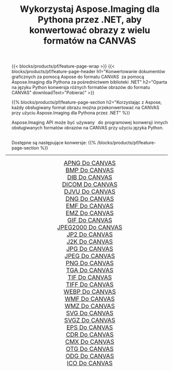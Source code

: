 ﻿---
title: Wykorzystaj Aspose.Imaging dla Pythona przez .NET, aby konwertować obrazy z wielu formatów na CANVAS 
weight: 3920
url: /pl/python-net/conversion/to/canvas 
lang: pl
langdirlevel: 2
locales: zh-hans,ja,it,ru,de,es,fr,nl,id,lt,pl,pt,vi,tr,ko,zh-hant,ar,hi,th,sv,cs,uk,he
description: Możesz użyć Aspose.Imaging dla Pythona za pośrednictwem biblioteki .NET, aby przekonwertować z różnych formatów na CANVAS
---

{{< blocks/products/pf/feature-page-wrap >}}
{{< blocks/products/pf/feature-page-header h1="Konwertowanie dokumentów graficznych za pomocą Aspose do formatu CANVAS  za pomocą Aspose.Imaging dla Pythona za pośrednictwem biblioteki .NET" h2="Oparta na języku Python konwersja różnych formatów obrazów do formatu CANVAS" downloadText="Pobierać" >}}


{{% blocks/products/pf/feature-page-section  h2="Korzystając z Aspose, każdy obsługiwany format obrazu można przekonwertować na CANVAS przy użyciu Aspose.Imaging dla Pythona przez .NET" %}}
<p align=justify>Aspose.Imaging API może być używany  do programowej konwersji innych obsługiwanych formatów obrazów na CANVAS przy użyciu języka Python.</p>
<br/>
Dostępne są następujące konwersje:
{{% /blocks/products/pf/feature-page-section %}}
<div class="container-fluid productfamilypage bg-gray">
    <div class="convertypes bg-gray agp-content section">
        <div class="container">
		<hr style="margin-left:-20px;"/>
		<div class="row other-converters" style="gap: 10px;font-size: 19px;text-align:center;">
		    <div class='col-md-2 other-converter remove-lp remove-rp'><a href="/imaging/pl/python-net/conversion/apng-to-canvas" style="padding:15px;">APNG Do CANVAS</a></div>
<div class='col-md-2 other-converter remove-lp remove-rp'><a href="/imaging/pl/python-net/conversion/bmp-to-canvas" style="padding:15px;">BMP Do CANVAS</a></div>
<div class='col-md-2 other-converter remove-lp remove-rp'><a href="/imaging/pl/python-net/conversion/dib-to-canvas" style="padding:15px;">DIB Do CANVAS</a></div>
<div class='col-md-2 other-converter remove-lp remove-rp'><a href="/imaging/pl/python-net/conversion/dicom-to-canvas" style="padding:15px;">DICOM Do CANVAS</a></div>
<div class='col-md-2 other-converter remove-lp remove-rp'><a href="/imaging/pl/python-net/conversion/djvu-to-canvas" style="padding:15px;">DJVU Do CANVAS</a></div>
<div class='col-md-2 other-converter remove-lp remove-rp'><a href="/imaging/pl/python-net/conversion/dng-to-canvas" style="padding:15px;">DNG Do CANVAS</a></div>
<div class='col-md-2 other-converter remove-lp remove-rp'><a href="/imaging/pl/python-net/conversion/emf-to-canvas" style="padding:15px;">EMF Do CANVAS</a></div>
<div class='col-md-2 other-converter remove-lp remove-rp'><a href="/imaging/pl/python-net/conversion/emz-to-canvas" style="padding:15px;">EMZ Do CANVAS</a></div>
<div class='col-md-2 other-converter remove-lp remove-rp'><a href="/imaging/pl/python-net/conversion/gif-to-canvas" style="padding:15px;">GIF Do CANVAS</a></div>
<div class='col-md-2 other-converter remove-lp remove-rp'><a href="/imaging/pl/python-net/conversion/jpeg2000-to-canvas" style="padding:15px;">JPEG2000 Do CANVAS</a></div>
<div class='col-md-2 other-converter remove-lp remove-rp'><a href="/imaging/pl/python-net/conversion/jp2-to-canvas" style="padding:15px;">JP2 Do CANVAS</a></div>
<div class='col-md-2 other-converter remove-lp remove-rp'><a href="/imaging/pl/python-net/conversion/j2k-to-canvas" style="padding:15px;">J2K Do CANVAS</a></div>
<div class='col-md-2 other-converter remove-lp remove-rp'><a href="/imaging/pl/python-net/conversion/jpg-to-canvas" style="padding:15px;">JPG Do CANVAS</a></div>
<div class='col-md-2 other-converter remove-lp remove-rp'><a href="/imaging/pl/python-net/conversion/jpeg-to-canvas" style="padding:15px;">JPEG Do CANVAS</a></div>
<div class='col-md-2 other-converter remove-lp remove-rp'><a href="/imaging/pl/python-net/conversion/png-to-canvas" style="padding:15px;">PNG Do CANVAS</a></div>
<div class='col-md-2 other-converter remove-lp remove-rp'><a href="/imaging/pl/python-net/conversion/tga-to-canvas" style="padding:15px;">TGA Do CANVAS</a></div>
<div class='col-md-2 other-converter remove-lp remove-rp'><a href="/imaging/pl/python-net/conversion/tif-to-canvas" style="padding:15px;">TIF Do CANVAS</a></div>
<div class='col-md-2 other-converter remove-lp remove-rp'><a href="/imaging/pl/python-net/conversion/tiff-to-canvas" style="padding:15px;">TIFF Do CANVAS</a></div>
<div class='col-md-2 other-converter remove-lp remove-rp'><a href="/imaging/pl/python-net/conversion/webp-to-canvas" style="padding:15px;">WEBP Do CANVAS</a></div>
<div class='col-md-2 other-converter remove-lp remove-rp'><a href="/imaging/pl/python-net/conversion/wmf-to-canvas" style="padding:15px;">WMF Do CANVAS</a></div>
<div class='col-md-2 other-converter remove-lp remove-rp'><a href="/imaging/pl/python-net/conversion/wmz-to-canvas" style="padding:15px;">WMZ Do CANVAS</a></div>
<div class='col-md-2 other-converter remove-lp remove-rp'><a href="/imaging/pl/python-net/conversion/svg-to-canvas" style="padding:15px;">SVG Do CANVAS</a></div>
<div class='col-md-2 other-converter remove-lp remove-rp'><a href="/imaging/pl/python-net/conversion/svgz-to-canvas" style="padding:15px;">SVGZ Do CANVAS</a></div>
<div class='col-md-2 other-converter remove-lp remove-rp'><a href="/imaging/pl/python-net/conversion/eps-to-canvas" style="padding:15px;">EPS Do CANVAS</a></div>
<div class='col-md-2 other-converter remove-lp remove-rp'><a href="/imaging/pl/python-net/conversion/cdr-to-canvas" style="padding:15px;">CDR Do CANVAS</a></div>
<div class='col-md-2 other-converter remove-lp remove-rp'><a href="/imaging/pl/python-net/conversion/cmx-to-canvas" style="padding:15px;">CMX Do CANVAS</a></div>
<div class='col-md-2 other-converter remove-lp remove-rp'><a href="/imaging/pl/python-net/conversion/otg-to-canvas" style="padding:15px;">OTG Do CANVAS</a></div>
<div class='col-md-2 other-converter remove-lp remove-rp'><a href="/imaging/pl/python-net/conversion/odg-to-canvas" style="padding:15px;">ODG Do CANVAS</a></div>
<div class='col-md-2 other-converter remove-lp remove-rp'><a href="/imaging/pl/python-net/conversion/ico-to-canvas" style="padding:15px;">ICO Do CANVAS</a></div>
                </div>
        </div>
    </div>
</div>
<br/>

